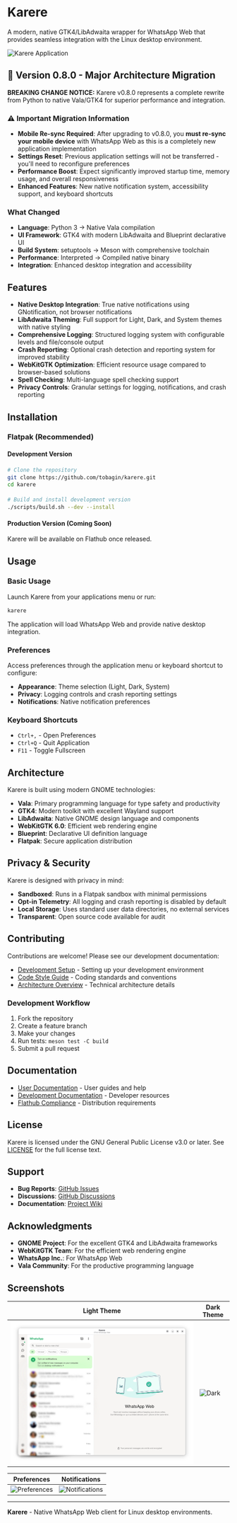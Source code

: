 # Karere

A modern, native GTK4/LibAdwaita wrapper for WhatsApp Web that provides seamless integration with the Linux desktop environment.

![Karere Application](https://raw.githubusercontent.com/tobagin/karere-vala/main/data/screenshots/main-window.png)

## 🚀 Version 0.8.0 - Major Architecture Migration

**BREAKING CHANGE NOTICE:** Karere v0.8.0 represents a complete rewrite from Python to native Vala/GTK4 for superior performance and integration.

### ⚠️ Important Migration Information

- **Mobile Re-sync Required**: After upgrading to v0.8.0, you **must re-sync your mobile device** with WhatsApp Web as this is a completely new application implementation
- **Settings Reset**: Previous application settings will not be transferred - you'll need to reconfigure preferences
- **Performance Boost**: Expect significantly improved startup time, memory usage, and overall responsiveness
- **Enhanced Features**: New native notification system, accessibility support, and keyboard shortcuts

### What Changed
- **Language**: Python 3 → Native Vala compilation
- **UI Framework**: GTK4 with modern LibAdwaita and Blueprint declarative UI
- **Build System**: setuptools → Meson with comprehensive toolchain
- **Performance**: Interpreted → Compiled native binary
- **Integration**: Enhanced desktop integration and accessibility

## Features

- **Native Desktop Integration**: True native notifications using GNotification, not browser notifications
- **LibAdwaita Theming**: Full support for Light, Dark, and System themes with native styling
- **Comprehensive Logging**: Structured logging system with configurable levels and file/console output
- **Crash Reporting**: Optional crash detection and reporting system for improved stability
- **WebKitGTK Optimization**: Efficient resource usage compared to browser-based solutions
- **Spell Checking**: Multi-language spell checking support
- **Privacy Controls**: Granular settings for logging, notifications, and crash reporting

## Installation

### Flatpak (Recommended)

#### Development Version
```bash
# Clone the repository
git clone https://github.com/tobagin/karere.git
cd karere

# Build and install development version
./scripts/build.sh --dev --install
```

#### Production Version (Coming Soon)
Karere will be available on Flathub once released.

## Usage

### Basic Usage

Launch Karere from your applications menu or run:
```bash
karere
```

The application will load WhatsApp Web and provide native desktop integration.

### Preferences

Access preferences through the application menu or keyboard shortcut to configure:

- **Appearance**: Theme selection (Light, Dark, System)
- **Privacy**: Logging controls and crash reporting settings
- **Notifications**: Native notification preferences

### Keyboard Shortcuts

- `Ctrl+,` - Open Preferences
- `Ctrl+Q` - Quit Application
- `F11` - Toggle Fullscreen

## Architecture

Karere is built using modern GNOME technologies:

- **Vala**: Primary programming language for type safety and productivity
- **GTK4**: Modern toolkit with excellent Wayland support
- **LibAdwaita**: Native GNOME design language and components
- **WebKitGTK 6.0**: Efficient web rendering engine
- **Blueprint**: Declarative UI definition language
- **Flatpak**: Secure application distribution

## Privacy & Security

Karere is designed with privacy in mind:

- **Sandboxed**: Runs in a Flatpak sandbox with minimal permissions
- **Opt-in Telemetry**: All logging and crash reporting is disabled by default
- **Local Storage**: Uses standard user data directories, no external services
- **Transparent**: Open source code available for audit

## Contributing

Contributions are welcome! Please see our development documentation:

- [Development Setup](docs/DEVELOPMENT.md) - Setting up your development environment
- [Code Style Guide](docs/CODE_STYLE.md) - Coding standards and conventions
- [Architecture Overview](docs/ARCHITECTURE.md) - Technical architecture details

### Development Workflow

1. Fork the repository
2. Create a feature branch
3. Make your changes
4. Run tests: `meson test -C build`
5. Submit a pull request

## Documentation

- [User Documentation](docs/) - User guides and help
- [Development Documentation](docs/DEVELOPMENT.md) - Developer resources
- [Flathub Compliance](docs/FLATHUB_COMPLIANCE.md) - Distribution requirements

## License

Karere is licensed under the GNU General Public License v3.0 or later. See [LICENSE](LICENSE) for the full license text.

## Support

- **Bug Reports**: [GitHub Issues](https://github.com/tobagin/karere-vala/issues)
- **Discussions**: [GitHub Discussions](https://github.com/tobagin/karere-vala/discussions)
- **Documentation**: [Project Wiki](https://github.com/tobagin/karere-vala/wiki)

## Acknowledgments

- **GNOME Project**: For the excellent GTK4 and LibAdwaita frameworks
- **WebKitGTK Team**: For the efficient web rendering engine
- **WhatsApp Inc.**: For WhatsApp Web
- **Vala Community**: For the productive programming language

## Screenshots

| Light Theme | Dark Theme |
|-------------|------------|
| ![Light](data/screenshots/main-window.png) | ![Dark](data/screenshots/dark-theme.png) |

| Preferences | Notifications |
|-------------|---------------|
| ![Preferences](data/screenshots/preferences-general.png) | ![Notifications](data/screenshots/preferences-privacy.png) |

---

**Karere** - Native WhatsApp Web client for Linux desktop environments.
